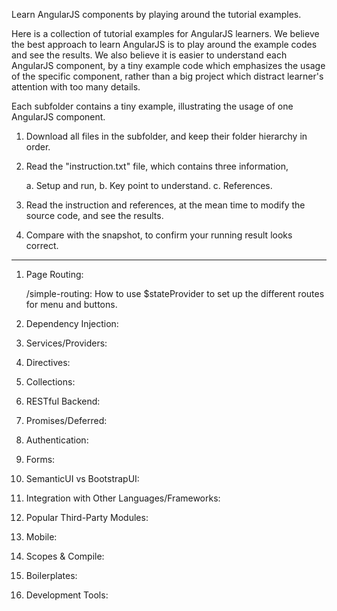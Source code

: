 Learn AngularJS components by playing around the tutorial examples.

Here is a collection of tutorial examples for AngularJS learners. We believe the best approach to learn AngularJS is to play around the example codes and see the results. We also believe it is easier to understand each AngularJS component, by a tiny example code which emphasizes the usage of the specific component, rather than a big project which distract learner's attention with too many details. 

Each subfolder contains a tiny example, illustrating the usage of one AngularJS component.

1. Download all files in the subfolder, and keep their folder hierarchy in order. 

2. Read the "instruction.txt" file, which contains three information, 
   
   a. Setup and run,  b. Key point to understand. c. References. 

3. Read the instruction and references, at the mean time to modify the source code, and see the results.

4. Compare with the snapshot, to confirm your running result looks correct. 


--------------------

1. Page Routing:
 
   /simple-routing:   How to use $stateProvider to set up the different routes for menu and buttons. 

2. Dependency Injection:


3. Services/Providers:


4. Directives:


5. Collections:


6. RESTful Backend:


7. Promises/Deferred:


8. Authentication:


9. Forms:


10. SemanticUI vs BootstrapUI:


11. Integration with Other Languages/Frameworks:


12. Popular Third-Party Modules:


13. Mobile:


14. Scopes & Compile:


15. Boilerplates:


16. Development Tools:







